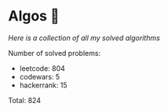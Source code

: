 # Algos 🏯

_Here is a collection of all my solved algorithms_

Number of solved problems:
- leetcode: 804
- codewars: 5
- hackerrank: 15

Total: 824
